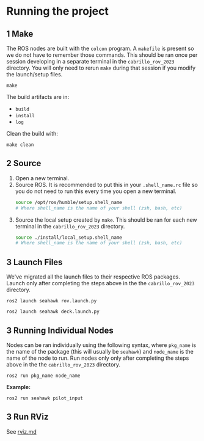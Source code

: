 # Running the project
## 1 Make
The ROS nodes are built with the `colcon` program. A `makefile` is present so we do not have to remember those commands. This should be ran once per session developing in a separate terminal in the `cabrillo_rov_2023` directory. You will only need to rerun `make` during that session if you modify the launch/setup files.
```
make
```
The build artifacts are in:

- `build`
- `install`
- `log`

Clean the build with:

```console
make clean 
```

## 2 Source
1. Open a new terminal.
1. Source ROS. It is recommended to put this in your `.shell_name.rc` file so you do not need to run this every time you open a new terminal.
    ```sh
    source /opt/ros/humble/setup.shell_name
    # Where shell_name is the name of your shell (zsh, bash, etc)
    ```
3. Source the local setup created by `make`. This should be ran for each new terminal in the `cabrillo_rov_2023` directory.
    ```sh
    source ./install/local_setup.shell_name
    # Where shell_name is the name of your shell (zsh, bash, etc)
    ```


## 3 Launch Files 
We've migrated all the launch files to their respective ROS packages. Launch only after completing the steps above in the the `cabrillo_rov_2023` directory.

```console 
ros2 launch seahawk rov.launch.py  
```

```console 
ros2 launch seahawk deck.launch.py  
```

## 3 Running Individual Nodes
Nodes can be ran individually using the following syntax, where `pkg_name` is the name of the package (this will usually be `seahawk`) and `node_name` is the name of the node to run. Run nodes only only after completing the steps above in the the `cabrillo_rov_2023` directory.
```console
ros2 run pkg_name node_name
```

**Example:**
```console
ros2 run seahawk pilot_input
```

## 3 Run RViz
See [rviz.md](https://github.com/CabrilloRoboticsClub/cabrillo_rov_2023/blob/main/doc/rviz.md)